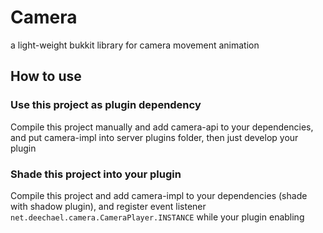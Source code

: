 # Camera
a light-weight bukkit library for camera movement animation

## How to use
### Use this project as plugin dependency
Compile this project manually and add camera-api to your dependencies, and put camera-impl into server plugins folder, then just develop your plugin
### Shade this project into your plugin
Compile this project and add camera-impl to your dependencies (shade with shadow plugin), and register event listener `net.deechael.camera.CameraPlayer.INSTANCE` while your plugin enabling
